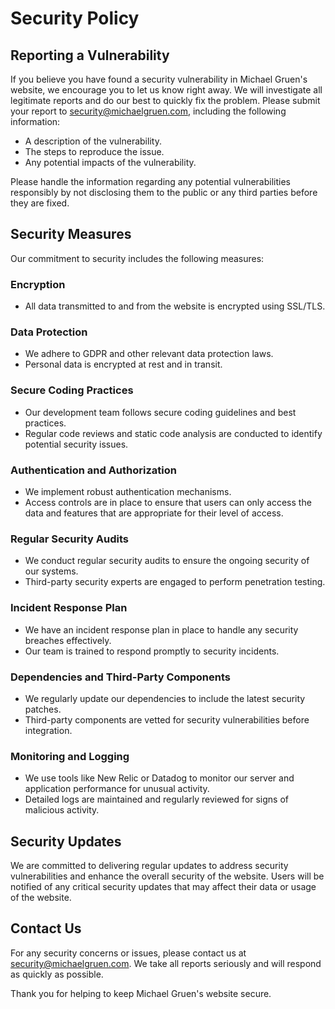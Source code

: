 # Security Policy

## Reporting a Vulnerability

If you believe you have found a security vulnerability in Michael Gruen's website, we encourage you to let us know right away. We will investigate all legitimate reports and do our best to quickly fix the problem. Please submit your report to [security@michaelgruen.com](mailto:security@michaelgruen.com), including the following information:

- A description of the vulnerability.
- The steps to reproduce the issue.
- Any potential impacts of the vulnerability.

Please handle the information regarding any potential vulnerabilities responsibly by not disclosing them to the public or any third parties before they are fixed.

## Security Measures

Our commitment to security includes the following measures:

### Encryption

- All data transmitted to and from the website is encrypted using SSL/TLS.

### Data Protection

- We adhere to GDPR and other relevant data protection laws.
- Personal data is encrypted at rest and in transit.

### Secure Coding Practices

- Our development team follows secure coding guidelines and best practices.
- Regular code reviews and static code analysis are conducted to identify potential security issues.

### Authentication and Authorization

- We implement robust authentication mechanisms.
- Access controls are in place to ensure that users can only access the data and features that are appropriate for their level of access.

### Regular Security Audits

- We conduct regular security audits to ensure the ongoing security of our systems.
- Third-party security experts are engaged to perform penetration testing.

### Incident Response Plan

- We have an incident response plan in place to handle any security breaches effectively.
- Our team is trained to respond promptly to security incidents.

### Dependencies and Third-Party Components

- We regularly update our dependencies to include the latest security patches.
- Third-party components are vetted for security vulnerabilities before integration.

### Monitoring and Logging

- We use tools like New Relic or Datadog to monitor our server and application performance for unusual activity.
- Detailed logs are maintained and regularly reviewed for signs of malicious activity.

## Security Updates

We are committed to delivering regular updates to address security vulnerabilities and enhance the overall security of the website. Users will be notified of any critical security updates that may affect their data or usage of the website.

## Contact Us

For any security concerns or issues, please contact us at [security@michaelgruen.com](mailto:security@michaelgruen.com). We take all reports seriously and will respond as quickly as possible.

Thank you for helping to keep Michael Gruen's website secure.